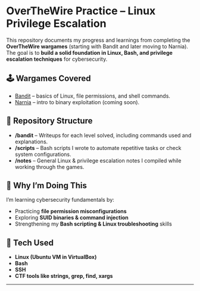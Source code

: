# OverTheWire Practice – Linux Privilege Escalation

This repository documents my progress and learnings from completing the **OverTheWire wargames** (starting with Bandit and later moving to Narnia).  
The goal is to **build a solid foundation in Linux, Bash, and privilege escalation techniques** for cybersecurity.

## 🕹️ Wargames Covered
- [Bandit](https://overthewire.org/wargames/bandit/) – basics of Linux, file permissions, and shell commands.
- [Narnia](https://overthewire.org/wargames/narnia/) – intro to binary exploitation (coming soon).

## 📂 Repository Structure
- **/bandit** – Writeups for each level solved, including commands used and explanations.
- **/scripts** – Bash scripts I wrote to automate repetitive tasks or check system configurations.
- **/notes** – General Linux & privilege escalation notes I compiled while working through the games.

## 🚀 Why I’m Doing This
I’m learning cybersecurity fundamentals by:
- Practicing **file permission misconfigurations**
- Exploring **SUID binaries & command injection**
- Strengthening my **Bash scripting & Linux troubleshooting** skills

## 🔧 Tech Used
- **Linux (Ubuntu VM in VirtualBox)**
- **Bash**
- **SSH**
- **CTF tools like strings, grep, find, xargs**

---
